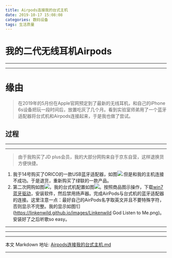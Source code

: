 ```yaml
---
title: Airpods连接我的台式主机
date: 2019-10-17 15:08:08
categories: 数码设备
tags: 生活质量
---
```


# 我的二代无线耳机Airpods
-----
-----
# 缘由 #
> 在2019年的5月份在Apple官网预定到了最新的无线耳机，和自己的iPhone 6s设备把玩一段时间后，放置吃灰了几个月。看到实验室师弟用了一个蓝牙适配器将台式机和Airpods连接起来，于是我也做了尝试。

## 过程 ##
----
----
> 由于我购买了JD plus会员，我的大部分网购来自于京东自营，这样退换货方便快捷。


1.  我于14号购买了ORICO的一款USB蓝牙适配器，如图![](https://linkenwild.github.io/images/ORICO.png).但是和我的主机连接不成功。于是退货，重新购买了绿联的一款产品。
2.  第二次网购如图![](https://linkenwild.github.io/images/lulian.png)，我的台式机配置如图![](https://linkenwild.github.io/images/workdesk.png)。按照商品图示操作，下载[win7蓝牙驱动](https://www.lulian.cn/download/22-cn.html)，安装软件，然后禁用扬声器。完成AirPods与台式机的蓝牙适配器的连接。这里注意一点：最好自己的AirPods名字取英文并且不要特殊字符，否则显示不完整。我的显示如图![](https://linkenwild.github.io/images/Linkenwild God Listen to Me.png)。安装好了之后听歌so easy。

_____


---
____
本文 Markdown 地址: [Airpods连接我的台式主机.md](https://github.com/linkenwild/linkenwild.github.io/tree/master/Markdown/Airpods连接我的台式主机.md)
___